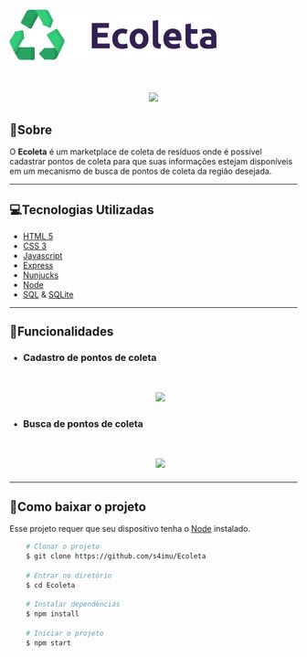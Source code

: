 <h1>
    <img src="public\assets\logo.svg">
</h1>
<h1 align=center>
    <img src="https://bit.ly/2XGxLM3">
</h1>

## 📝Sobre

O **Ecoleta** é um marketplace de coleta de resíduos onde é possível cadastrar pontos de coleta para que suas informações estejam disponíveis em um mecanismo de busca de pontos de coleta da região desejada.

---
## 💻Tecnologias Utilizadas

* [HTML 5](https://www.w3schools.com/html/)         
* [CSS 3](https://www.w3.org/Style/CSS/Overview.en.html)         
* [Javascript](https://www.w3schools.com/js/js_es6.asp)
* [Express](https://expressjs.com/)
* [Nunjucks](https://mozilla.github.io/nunjucks/) 
* [Node](https://nodejs.org/en/download/)  
* [SQL](https://www.w3schools.com/sql/) & [SQLite](https://www.sqlite.org/)

---
## 🔧Funcionalidades

* ### Cadastro de pontos de coleta
    <h1 align=center>
        <img src="https://bit.ly/3eWLP9V">
    </h1>

* ### Busca de pontos de coleta
    <h1 align=center>
        <img src="https://bit.ly/37agSMF">
    </h1>
---

## 📂Como baixar o projeto
Esse projeto requer que seu dispositivo tenha o [Node](https://nodejs.org/en/download/) instalado.

```bash
    # Clonar o projeto
    $ git clone https://github.com/s4imu/Ecoleta
    
    # Entrar no diretório
    $ cd Ecoleta

    # Instalar dependências
    $ npm install

    # Iniciar o projeto
    $ npm start
```


